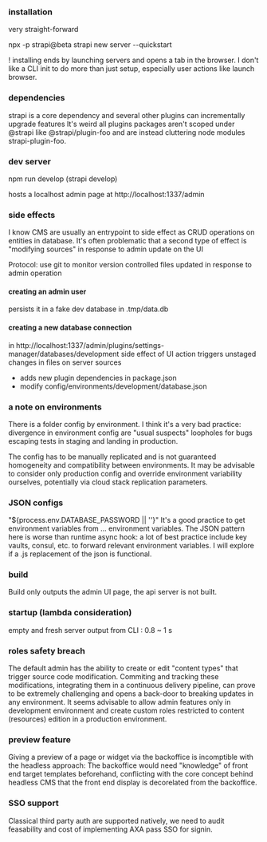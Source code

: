 ### installation

very straight-forward

npx -p strapi@beta strapi new server --quickstart

! installing ends by launching servers and opens a tab in the browser.
I don't like a CLI init to do more than just setup, especially user actions like launch browser.

### dependencies

strapi is a core dependency and several other plugins can incrementally upgrade features
It's weird all plugins packages aren't scoped under @strapi like @strapi/plugin-foo and are instead cluttering node modules strapi-plugin-foo.

### dev server

npm run develop (strapi develop)

hosts a localhost admin page at http://localhost:1337/admin

### side effects

I know CMS are usually an entrypoint to side effect as CRUD operations on entities in database.
It's often problematic that a second type of effect is "modifying sources" in response to admin update on the UI

Protocol:
use git to monitor version controlled files updated in response to admin operation

#### creating an admin user

persists it in a fake dev database in .tmp/data.db

#### creating a new database connection

in http://localhost:1337/admin/plugins/settings-manager/databases/development
side effect of UI action triggers unstaged changes in files on server sources

- adds new plugin dependencies in package.json
- modify config/environments/development/database.json

### a note on environments

There is a folder config by environment.
I think it's a very bad practice: divergence in environment config are "usual suspects" loopholes for bugs escaping tests in staging and landing in production.

The config has to be manually replicated and is not guaranteed homogeneity and compatibility between environments.
It may be advisable to consider only production config and override environment variability ourselves, potentially via cloud stack replication parameters.

### JSON configs

"\${process.env.DATABASE_PASSWORD || ''}"
It's a good practice to get environment variables from ... environment variables.
The JSON pattern here is worse than runtime async hook: a lot of best practice include key vaults, consul, etc. to forward relevant environment variables.
I will explore if a .js replacement of the json is functional.

### build

Build only outputs the admin UI page, the api server is not built.

### startup (lambda consideration)

empty and fresh server output from CLI : 0.8 ~ 1 s

### roles safety breach

The default admin has the ability to create or edit "content types" that trigger source code modification.
Commiting and tracking these modifications, integrating them in a continuous delivery pipeline, can prove to be extremely challenging and opens a back-door to breaking updates in any environment.
It seems advisable to allow admin features only in development environment and create custom roles restricted to content (resources) edition in a production environment.

### preview feature

Giving a preview of a page or widget via the backoffice is incomptible with the headless approach: The backoffice would need "knowledge" of front end target templates beforehand, conflicting with the core concept behind headless CMS that the front end display is decorelated from the backoffice.

### SSO support

Classical third party auth are supported natively, we need to audit feasability and cost of implementing AXA pass SSO for signin.
